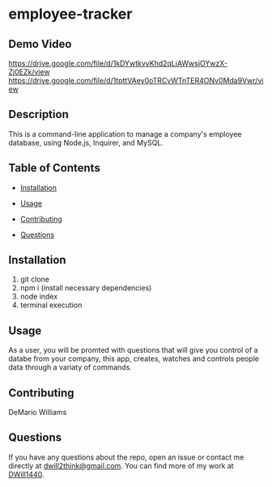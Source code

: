 # employee-tracker

## Demo Video
https://drive.google.com/file/d/1kDYwtkvvKhd2qLiAWwsjOYwzX-Zj0EZk/view
https://drive.google.com/file/d/1tpttVAey0oTRCvWTnTER4ONv0Mda9Vwr/view


## Description

This is a command-line application to manage a company's employee database, using Node.js, Inquirer, and MySQL.

## Table of Contents 

* [Installation](#installation)

* [Usage](#usage)

* [Contributing](#contributing)

* [Questions](#questions)

## Installation

1. git clone
2. npm i (install necessary dependencies)
3. node index
4. terminal execution

## Usage

As a user, you will be promted with questions that will give you control of a databe from your company, this app, creates, watches and controls people data through a variaty of commands.

## Contributing

DeMario Williams

## Questions

If you have any questions about the repo, open an issue or contact me directly at dwill2think@gmail.com. You can find more of my work at [DWill1440](https://github.com/DWill1440/).
